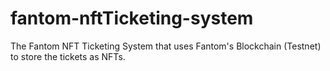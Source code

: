 # fantom-nftTicketing-system
The Fantom NFT Ticketing System that uses Fantom's Blockchain (Testnet) to store the tickets as NFTs.
